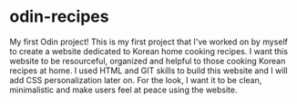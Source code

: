 # odin-recipes
My first Odin project!
This is my first project that I've worked on by myself to create a website dedicated to Korean home cooking recipes. I want this website to be resourceful, organized and helpful to those cooking Korean recipes at home. I used HTML and GIT skills to build this website and I will add CSS personalization later on.
For the look, I want it to be clean, minimalistic and make users feel at peace using the website.